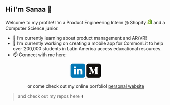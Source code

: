 ## Hi I'm Sanaa 👋

Welcome to my profile! I'm a Product Engineering Intern @ Shopify <img width="15px" src="https://github.com/sanaasy/sanaasy/blob/master/images/shopify.svg" /> and a Computer Science junior. 
- 🌱 I’m currently learning about product management and AR/VR! 
- 🔭 I’m currently working on creating a mobile app for CommonLit to help over 200,000 students in Latin America access educational resources.
- 📫 Connect with me here:
<p align="center">
  <a href="https://www.linkedin.com/in/sanaasy/">
    <img width="45px" src="https://raw.githubusercontent.com/edent/SuperTinyIcons/099dc12b59179d07d534069bc8551718f786d91a/images/svg/linkedin.svg" />
  </a>
  <a href="https://medium.com/@sanaasyed">
    <img width="45px" src="https://raw.githubusercontent.com/edent/SuperTinyIcons/099dc12b59179d07d534069bc8551718f786d91a/images/svg/medium.svg" />
  </a>
</p>

<p align="center">
  or come check out my online porfolio!
  <a href="https://sanaa.tech/">
      personal website
  </a>
</p>

> and check out my repos here :arrow_down:

<!--
**sanaasy/sanaasy** is a ✨ _special_ ✨ repository because its `README.md` (this file) appears on your GitHub profile.

Here are some ideas to get you started:

- 🔭 I’m currently working on ...
- 🌱 I’m currently learning ...
- 👯 I’m looking to collaborate on ...
- 🤔 I’m looking for help with ...
- 💬 Ask me about ...
- 📫 How to reach me: ...
- 😄 Pronouns: ...
- ⚡ Fun fact: ...
-->
